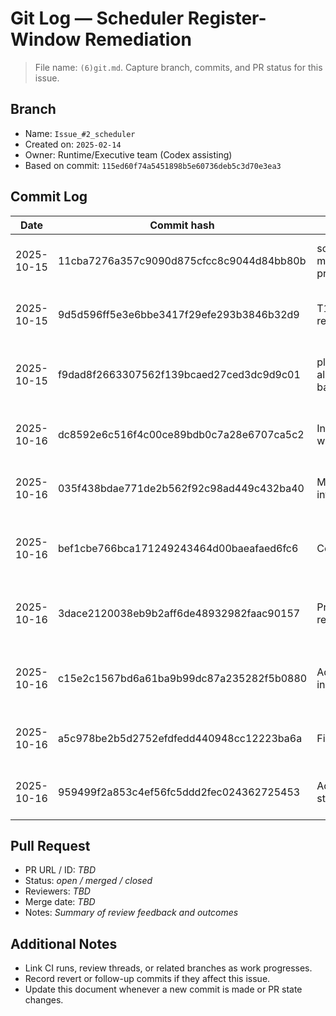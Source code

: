 # Git Log — Scheduler Register-Window Remediation

> File name: `(6)git.md`. Capture branch, commits, and PR status for this issue.

## Branch
- Name: `Issue_#2_scheduler`
- Created on: `2025-02-14`
- Owner: Runtime/Executive team (Codex assisting)
- Based on commit: `115ed60f74a5451898b5e60736deb5c3d70e3ea3`

## Commit Log
| Date | Commit hash | Message | Author | Notes |
| --- | --- | --- | --- | --- |
| 2025-10-15 | 11cba7276a357c9090d875cfcc8c9044d84bb80b | scheduler: scaffold task memory allocators and log progress. | Hans Einar | Introduced allocator scaffolding and updated issue docs (T1 design).
| 2025-10-15 | 9d5d596ff5e3e6bbe3417f29efe293b3846b32d9 | T1 checkboxes for register/stack allocation | Hans Einar | Filled in git log, adjusted playbook, and refined allocator scaffolding.
| 2025-10-15 | f9dad8f2663307562f139bcaed27ced3dc9d9c01 | platforms/python/host_vm.py allocates per-task register banks and stack slices... | Hans Einar | Completed T1 work, verified snapshot/restore & two-task smoke test, moved playbook to T2.
| 2025-10-16 | dc8592e6c516f4c00ce89bdb0c7a28e6707ca5c2 | Introduced RegisterFile wrapper for MiniVM | Hans Einar | MiniVM now accesses register windows via memory; context save/restore updated.
| 2025-10-16 | 035f438bdae771de2b562f92c98ad449c432ba40 | MiniVM register window integration tests | Hans Einar | Ran targeted unit tests and marked T2 complete in the playbook.
| 2025-10-16 | bef1cbe766bca171249243464d00baeafaed6fc6 | Completed T2 test coverage | Hans Einar | Recorded unit tests and updated playbook; ready to start scheduler contract work (T3).
| 2025-10-16 | 3dace2120038eb9b2aff6de48932982faac90157 | Progressed T3 allocator reuse | Hans Einar | `_store_active_state` now reuses task memory allocations; task metadata stays in sync.
| 2025-10-16 | c15e2c1567bd6a61ba9b99dc87a235282f5b0880 | Added scheduler instrumentation | Hans Einar | Controller now tracks step/rotate/block/wake events and exposes stats/trace (CLI exposure pending).
| 2025-10-16 | a5c978be2b5d2752efdfedd440948cc12223ba6a | Finished T3 scheduler work | Hans Einar | CLI `sched` command reports scheduler counters/trace; tests rerun successfully.
| 2025-10-16 | 959499f2a853c4ef56fc5ddd2fec024362725453 | Added register isolation & stack guard tests | Hans Einar | New unit tests cover register window isolation and stack overflow handling.

## Pull Request
- PR URL / ID: _TBD_
- Status: _open / merged / closed_
- Reviewers: _TBD_
- Merge date: _TBD_
- Notes: _Summary of review feedback and outcomes_

## Additional Notes
- Link CI runs, review threads, or related branches as work progresses.
- Record revert or follow-up commits if they affect this issue.
- Update this document whenever a new commit is made or PR state changes.
